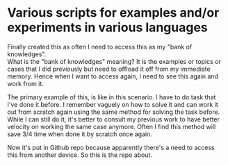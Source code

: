 # Various scripts for examples and/or experiments in various languages

Finally created this as often I need to access this as my "bank of knowledges".  
What is the "bank of knowledges" meaning? It is the examples or topics or cases
that I did previously but need to offload it off from my immediate memory.
Hence when I want to access again, I need to see this again and work from it.

The primary example of this, is like in this scenario. I have to do task that I've done
it before. I remember vaguely on how to solve it and can work it out from scratch again
using the same method for solving the task before.  
While I can still do it, it's better to consult my previous work to have better velocity
on working the same case anymore. Often I find this method will save 3/4 time when
done it by scratch once again.

Now it's put in Github repo because apparently there's a need to access this from another
device. So this is the repo about.
